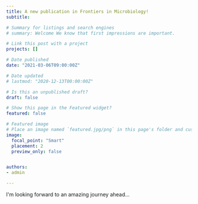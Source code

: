```yaml
---
title: A new publication in Frontiers in Microbiology!
subtitle: 

# Summary for listings and search engines
# summary: Welcome We know that first impressions are important.

# Link this post with a project
projects: []

# Date published
date: "2021-03-06T09:00:00Z"

# Date updated
# lastmod: "2020-12-13T00:00:00Z"

# Is this an unpublished draft?
draft: false

# Show this page in the Featured widget?
featured: false

# Featured image
# Place an image named `featured.jpg/png` in this page's folder and customize its options here.
image:
  focal_point: "Smart"
  placement: 2
  preview_only: false


authors:
- admin

---
```


I'm looking forward to an amazing journey ahead...
